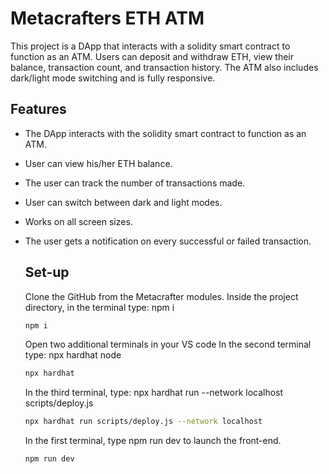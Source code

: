 # Metacrafters ETH ATM

This project is a DApp that interacts with a solidity smart contract to function as an ATM. Users can deposit and withdraw ETH, view their balance, transaction count, and transaction history. The ATM also includes dark/light mode switching and is fully responsive.

## Features

- The DApp interacts with the solidity smart contract to function as an ATM.
- User can view his/her ETH balance.
- The user can track the number of transactions made.
- User can switch between dark and light modes.
- Works on all screen sizes.
- The user gets a notification on every successful or failed transaction.

  ## Set-up

  Clone the GitHub from the Metacrafter modules.
  Inside the project directory, in the terminal type: npm i
   ```bash
  npm i
  ```
  Open two additional terminals in your VS code
  In the second terminal type: npx hardhat node
   ```bash
  npx hardhat
   ```
  In the third terminal, type: npx hardhat run --network localhost scripts/deploy.js
   ```bash
  npx hardhat run scripts/deploy.js --network localhost
  ```
  In the first terminal, type npm run dev to launch the front-end.
  ```bash
  npm run dev
  ```
